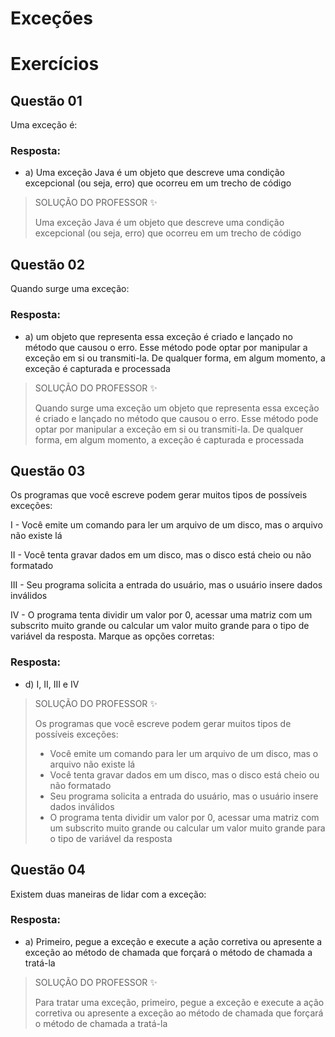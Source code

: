 # Exceções

# Exercícios


## Questão 01
Uma exceção é:

### Resposta:
- a) Uma exceção Java é um objeto que descreve uma condição excepcional (ou seja, erro) que ocorreu em um trecho de código

> SOLUÇÃO DO PROFESSOR ✨
>
> Uma exceção Java é um objeto que descreve uma condição excepcional (ou seja, erro) que ocorreu em um trecho de código


## Questão 02
Quando surge uma exceção:

### Resposta:
- a) um objeto que representa essa exceção é criado e lançado no método que causou o erro. Esse método pode optar por manipular a exceção em si ou transmiti-la. De qualquer forma, em algum momento, a exceção é capturada e processada

> SOLUÇÃO DO PROFESSOR ✨
>
> Quando surge uma exceção um objeto que representa essa exceção é criado e lançado no método que causou o erro. Esse método pode optar por manipular a exceção em si ou transmiti-la. De qualquer forma, em algum momento, a exceção é capturada e processada


## Questão 03
Os programas que você escreve podem gerar muitos tipos de possíveis exceções:

I - Você emite um comando para ler um arquivo de um disco, mas o arquivo não existe lá

II - Você tenta gravar dados em um disco, mas o disco está cheio ou não formatado

III - Seu programa solicita a entrada do usuário, mas o usuário insere dados inválidos

IV - O programa tenta dividir um valor por 0, acessar uma matriz com um subscrito muito grande ou calcular um valor muito grande para o tipo de variável da resposta.
Marque as opções corretas:

### Resposta:
- d) I, II, III e IV

> SOLUÇÃO DO PROFESSOR ✨
>
> Os programas que você escreve podem gerar muitos tipos de possíveis exceções:
>
> - Você emite um comando para ler um arquivo de um disco, mas o arquivo não existe lá
> - Você tenta gravar dados em um disco, mas o disco está cheio ou não formatado
> - Seu programa solicita a entrada do usuário, mas o usuário insere dados inválidos
> - O programa tenta dividir um valor por 0, acessar uma matriz com um subscrito muito grande ou calcular um valor muito grande para o tipo de variável da resposta


## Questão 04
Existem duas maneiras de lidar com a exceção:

### Resposta:
- a) Primeiro, pegue a exceção e execute a ação corretiva ou apresente a exceção ao método de chamada que forçará o método de chamada a tratá-la

> SOLUÇÃO DO PROFESSOR ✨
>
> Para tratar uma exceção, primeiro, pegue a exceção e execute a ação corretiva ou apresente a exceção ao método de chamada que forçará o método de chamada a tratá-la

